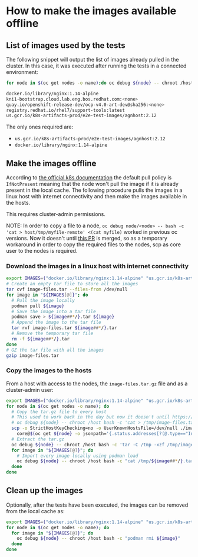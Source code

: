 # How to make the images available offline

## List of images used by the tests

The following snippet will output the list of images already pulled in the cluster. In this case, it was executed after running the tests in a connected environment:

```bash
for node in $(oc get nodes -o name);do oc debug ${node} -- chroot /host sh -c 'crictl images -o json' 2>/dev/null | jq -r .images[].repoTags[]; done | sort -u

docker.io/library/nginx:1.14-alpine
kni1-bootstrap.cloud.lab.eng.bos.redhat.com:<none>
quay.io/openshift-release-dev/ocp-v4.0-art-dev@sha256:<none>
registry.redhat.io/rhel7/support-tools:latest
us.gcr.io/k8s-artifacts-prod/e2e-test-images/agnhost:2.12
```

The only ones required are:

* `us.gcr.io/k8s-artifacts-prod/e2e-test-images/agnhost:2.12`
* `docker.io/library/nginx:1.14-alpine`

## Make the images offline

According to [the official k8s documentation](https://kubernetes.io/docs/concepts/containers/images/#updating-images) the default pull policy is `IfNotPresent` meaning that the node won't pull the image if it is already present in the local cache. The following procedure pulls the images in a linux host with internet connectivity and then make the images available in the hosts.

This requires cluster-admin permissions.

NOTE: In order to copy a file to a node, `oc debug node/<node> -- bash -c 'cat > host/tmp/myfile-remote' <(cat myfile)` worked in previous oc versions. Now it doesn't until [this PR](https://github.com/openshift/oc/pull/470) is merged, so as a temporary workaround in order to copy the required files to the nodes, scp as core user to the nodes is required.

### Download the images in a linux host with internet connectivity

```bash
export IMAGES=("docker.io/library/nginx:1.14-alpine" "us.gcr.io/k8s-artifacts-prod/e2e-test-images/agnhost:2.12")
# Create an empty tar file to store all the images
tar cvf image-files.tar --files-from /dev/null
for image in "${IMAGES[@]}"; do
  # Pull the image locally
  podman pull ${image}
  # Save the image into a tar file
  podman save > ${image##*/}.tar ${image}
  # Append the image to the tar file
  tar rvf image-files.tar ${image##*/}.tar
  # Remove the temporary tar file
  rm -f ${image##*/}.tar
done
# GZ the tar file with all the images
gzip image-files.tar
```

### Copy the images to the hosts

From a host with access to the nodes, the `image-files.tar.gz` file and as a cluster-admin user:

```bash
export IMAGES=("docker.io/library/nginx:1.14-alpine" "us.gcr.io/k8s-artifacts-prod/e2e-test-images/agnhost:2.12")
for node in $(oc get nodes -o name); do
  # Copy the tar.gz file to every host
  # This used to work back in the day but now it doesn't until https://github.com/openshift/oc/pull/470 is merged
  # oc debug ${node} -- chroot /host bash -c 'cat > /tmp/image-files.tar.gz' <(cat image-files.tar.gz)
  scp -o StrictHostKeyChecking=no -o UserKnownHostsFile=/dev/null ./image-files.tar.gz \
    core@$(oc get ${node} -o jsonpath='{.status.addresses[?(@.type=="InternalIP")].address}'):/tmp/
  # Extract the tar.gz
  oc debug ${node} -- chroot /host bash -c 'tar -C /tmp -xzf /tmp/image-files.tar.gz && rm -f /tmp/image-files.tar.gz'
  for image in "${IMAGES[@]}"; do
    # Import every image locally using podman load
    oc debug ${node} -- chroot /host bash -c "cat /tmp/${image##*/}.tar | podman load && rm -f /tmp/${image##*/}.tar"
  done
done
```

## Clean up the images

Optionally, after the tests have been executed, the images can be removed from the local cache as:

```bash
export IMAGES=("docker.io/library/nginx:1.14-alpine" "us.gcr.io/k8s-artifacts-prod/e2e-test-images/agnhost:2.12")
for node in $(oc get nodes -o name); do
  for image in "${IMAGES[@]}"; do
    oc debug ${node} -- chroot /host bash -c "podman rmi ${image}"
  done
done
```
